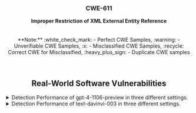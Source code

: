 <p align="center">
  </a>
  <h3 align="center">CWE-611</a></h3>
  <p align="center">
    <b>Improper Restriction of XML External Entity Reference</b><br><br><br> **Note:** :white_check_mark: - Perfect CWE Samples, :warning: - Unverifiable CWE Samples, :x: - Misclassified CWE Samples, :recycle: Correct CWE for Misclassified, :heavy_plus_sign: - Duplicate CWE samples <br><br><br>
  </p>
</p>
<div align="center">

## Real-World Software Vulnerabilities

</div>
<details>
<summary>Detection Performance of gpt-4-1106-preview in three different settings.</summary><br>


<h3>
    <b>
        <div align="center">
            :white_check_mark: - Perfect CWE Samples
        </div>
    </b>
</h3>

<div align="center">

|  Sample   |  gpt-4-1106 (No explanation) | gpt-4-1106-CWEtype  | gpt-4-1106 (with explanation)  | gpt-4-1106-CWEtype  | gpt-4-1106 (with explanation and highlighted code segment) | gpt-4-1106-CWEtype |
|-----------|------------------------|---------------------|-----------------------------|---------------------------|-----------------------------------|-------------------|
|  CWE611-7                                        |  Yes  | CWE-20 (70%)  | Yes  |  CWE-776 (70%), CWE-190 (60%)  | Yes  |  **CWE-611 (90%); code: Yes (1/1)**  |
|  CWE611-1274                                     |  Yes  | CWE-476 (60%), CWE-787 (60%), CWE-665 (60%), CWE-200 (60%), CWE-404 (60%)  |  Yes  |  CWE-215 (80%), CWE-476 (80%), CWE-20 (80%), CWE-532 (80%), CWE-665 (80%), CWE-404 (80%) | Yes  | CWE-20 (70%); code: No  |  
|  Total                                           |  2/2  |  0/2  |  2/2  |  0/2  |  2/2  |  1/2  |

</div>


<h3>
    <b>
        <div align="center">
            :warning: - Unverifiable CWE Samples
        </div>
    </b>
</h3>

<div align="center">

|  Sample   |  gpt-4-1106 (No explanation) | gpt-4-1106-CWEtype  | gpt-4-1106 (with explanation)  | gpt-4-1106-CWEtype  | gpt-4-1106 (with explanation and highlighted code segment) | gpt-4-1106-CWEtype |
|-----------|------------------------|---------------------|-----------------------------|---------------------------|-----------------------------------|-------------------|
|  :warning: CWE611-351  |  No   | -     | No   | -      | No    | -     |
|  Total                 |  1/1  |  1/1  |  1/1  |  1/1  |  1/1  |  1/1  |

</div>
</details>


<details>
  <summary>Detection Performance of text-davinvi-003 in three different settings.</summary><br>


  <h3>
    <b>
        <div align="center">
            :white_check_mark: - Perfect CWE Samples
        </div>
    </b>
</h3>

<div align="center">

|  Sample   |  text-davinvi-003 (No explanation) | text-davinvi-003-CWEtype  | text-davinvi-003 (with explanation)  | text-davinvi-003-CWEtype  | text-davinvi-003 (with explanation and highlighted code segment) | text-davinvi-003-CWEtype |
|-----------|------------------------|---------------------|-----------------------------|---------------------------|-----------------------------------|-------------------|
|  CWE611-7                                        |  No  | -  | No  |  -  | No  |  -; code: -  |
|  CWE611-1274                                     |  -   | -  |  -  |  -  | -   | -            |  
|  Total                                           |  0/2  |  0/2  |  0/2  |  0/2  |  0/2  |  0/2  |
</div>


  <h3>
    <b>
        <div align="center">
            :warning: - Unverifiable CWE Samples
        </div>
    </b>
</h3>

<div align="center">

|  Sample   |  text-davinvi-003 (No explanation) | text-davinvi-003-CWEtype  | text-davinvi-003 (with explanation)  | text-davinvi-003-CWEtype  | text-davinvi-003 (with explanation and highlighted code segment) | text-davinvi-003-CWEtype |
|-----------|------------------------|---------------------|-----------------------------|---------------------------|-----------------------------------|-------------------|
|  :warning: CWE611-351  |  Yes   | CWE-20 (90%)    | Yes   | CWE-78 (90%)      | Yes    | CWE-119 (100%); code: No     |
|  Total                 |  0/1  |  0/1  |  0/1  |  0/1  |  0/1  |  0/1  |
</div>
</details>
